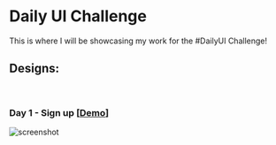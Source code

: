 # Daily UI Challenge

This is where I will be showcasing my work for the #DailyUI Challenge!

<h2><strong> Designs: </strong></h2> <br>
<h3><strong> Day 1 - Sign up </strong> [<a href="https://bfgonzalez.github.io/daily-ui/day-1/index.html" target="_blank" rel="noopener">Demo</a>] </h3>
<img src="https://s13.postimg.org/vijkogn7r/day-1.png" title="screenshot" alt="screenshot">
